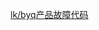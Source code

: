[lk/byq产品故障代码](https://mp.weixin.qq.com/mp/appmsgalbum?__biz=MzkwMDczMDA5NA==&action=getalbum&album_id=3573420823287005196&subscene=1&scenenote=https%3A%2F%2Fmp.weixin.qq.com%2Fs%3F__biz%3DMzkwMDczMDA5NA%3D%3D%26mid%3D2247488341%26idx%3D1%26sn%3Dd09ad18bb8131308bc020f0052385f8d%26chksm%3Dc1f3d8dce130cf4828d6b42b1f1477ee402f70a340af898c424bf72213d64a2d710846016536%26mpshare%3D1%26srcid%3D1208pvIdjR0QQFO9oY9jOEsS%26sharer_shareinfo%3Da4510a45839ef42dcd41df9101ec8cee%26sharer_shareinfo_first%3Da4510a45839ef42dcd41df9101ec8cee%26from%3Dgroupmessage%26scene%3D1%26subscene%3D10000%26clicktime%3D1733757179%26enterid%3D1733757179%26sessionid%3D0%26ascene%3D1%26fasttmpl_type%3D0%26fasttmpl_fullversion%3D7507152-zh_CN-zip%26fasttmpl_flag%3D0%26realreporttime%3D1733757179430%26devicetype%3Dandroid-35%26version%3D2800363f%26nettype%3DWIFI%26abtest_cookie%3DAAACAA%253D%253D%26lang%3Dzh_CN%26countrycode%3DCN%26exportkey%3Dn_ChQIAhIQGAJMIOJQKsDSYN2iwHlO8RLsAQIE97dBBAEAAAAAAOUzGtUQWg0AAAAOpnltbLcz9gKNyK89dVj05dlVk8ZmG3Usw%252Fq7x00775PffeB53nr0QT%252FSDZX0NqtPONxWhYrJcPsbXzWCT558wF94qJ7%252FK%252F5KE%252Fpu8%252BGAuqdxVhkSMKMuujbCAk%252Bx8Utjka8rgIvAKqaaNgtJ0YEYfuJL%252B191wZ3HYAJ6hHpuh7sMtXmT%252F3IpdzRVrfc1m6pvupPBaf2rxeJbSQOFiJEnMFZzDyfwxW87uX5Ou3ydEJqbs%252BpQJiZvkmpQR0ekOiZl4zl8vzn5pXMIRCZIfsXahvqc4qiy%26pass_ticket%3Dxpd7IxmiAFqBHTBionR7yeWYFTLIMINOxL6QwLvTkZF%252Bsa5dszn2Lxc723SeKP7z%26wx_header%3D3&nolastread=1&devicetype=android-35&version=2800363f&lang=zh_CN&nettype=WIFI&ascene=78&pass_ticket=H1mMhbE2Efw5fKwk2th%2FtaJu77tHlHT2FM7Kg2G0dlZglCLjZmwAlBLX%2FBhi1BHm&wx_header=3)